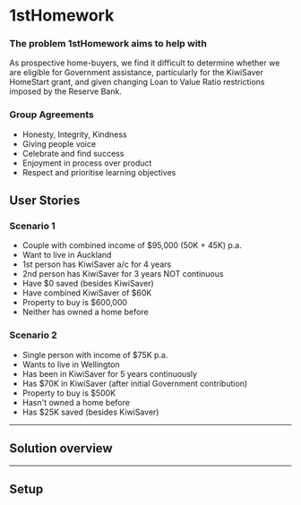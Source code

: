 # 1stHomework

### The problem 1stHomework aims to help with
As prospective home-buyers, we find it difficult to determine whether we are eligible for Government assistance, particularly for the KiwiSaver HomeStart grant, and given changing Loan to Value Ratio restrictions imposed by the Reserve Bank.

### Group Agreements
* Honesty, Integrity, Kindness
* Giving people voice
* Celebrate and find success
* Enjoyment in process over product
* Respect and prioritise learning objectives

## User Stories

### Scenario 1
* Couple with combined income of $95,000 (50K + 45K) p.a.
* Want to live in Auckland
* 1st person has KiwiSaver a/c for 4 years
* 2nd person has KiwiSaver for 3 years NOT continuous
* Have $0 saved (besides KiwiSaver)
* Have combined KiwiSaver of $60K
* Property to buy is $600,000
* Neither has owned a home before

### Scenario 2

* Single person with income of $75K p.a.
* Wants to live in Wellington
* Has been in KiwiSaver for 5 years continuously
* Has $70K in KiwiSaver (after initial Government contribution)
* Property to buy is $500K
* Hasn't owned a home before
* Has $25K saved (besides KiwiSaver)

 ---

## Solution overview



 ---


## Setup

